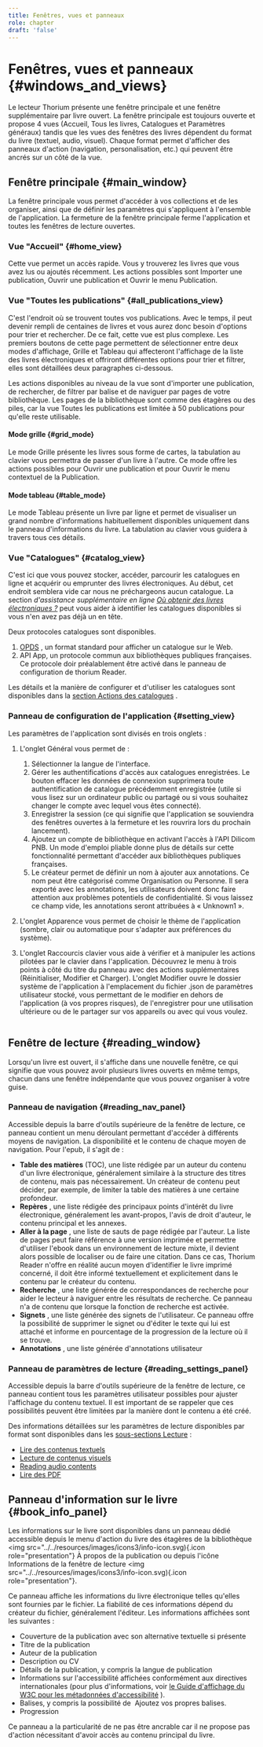 ```yaml
---
title: Fenêtres, vues et panneaux
role: chapter
draft: 'false'
---
```


# Fenêtres, vues et panneaux {#windows_and_views}

Le lecteur Thorium présente une fenêtre principale et une fenêtre supplémentaire par livre ouvert. La fenêtre principale est toujours ouverte et propose 4 vues (Accueil, Tous les livres, Catalogues et Paramètres généraux) tandis que les vues des fenêtres des livres dépendent du format du livre (textuel, audio, visuel). Chaque format permet d'afficher des panneaux d'action (navigation, personalisation, etc.) qui peuvent être ancrés sur un côté de la vue.

## Fenêtre principale {#main_window}

La fenêtre principale vous permet d'accéder à vos collections et de les organiser, ainsi que de définir les paramètres qui s'appliquent à l'ensemble de l'application. La fermeture de la fenêtre principale ferme l'application et toutes les fenêtres de lecture ouvertes.

### Vue "Accueil" {#home_view}

Cette vue permet un accès rapide. Vous y trouverez les livres que vous avez lus ou ajoutés récemment. Les actions possibles sont Importer une publication, Ouvrir une publication et Ouvrir le menu Publication.  <img src="../../resources/images/local_en/th3_main_window_home.png" class="icon" role="presentation" alt=""/>

### Vue "Toutes les publications" {#all_publications_view}

C'est l'endroit où se trouvent toutes vos publications. Avec le temps, il peut devenir rempli de centaines de livres et vous aurez donc besoin d'options pour trier et rechercher. De ce fait, cette vue est plus complexe. Les premiers boutons de cette page permettent de sélectionner entre deux modes d'affichage, Grille et Tableau qui affecteront l'affichage de la liste des livres électroniques et offriront différentes options pour trier et filtrer, elles sont détaillées deux paragraphes ci-dessous.

Les actions disponibles au niveau de la vue sont d'importer une publication, de rechercher, de filtrer par balise et de naviguer par pages de votre bibliothèque. Les pages de la bibliothèque sont comme des étagères ou des piles, car la vue Toutes les publications est limitée à 50 publications pour qu'elle reste utilisable.

#### Mode grille {#grid_mode}

Le mode Grille présente les livres sous forme de cartes, la tabulation au clavier vous permettra de passer d'un livre à l'autre. Ce mode offre les actions possibles pour Ouvrir une publication et pour Ouvrir le menu contextuel de la Publication.

#### Mode tableau {#table_mode}

Le mode Tableau présente un livre par ligne et permet de visualiser un grand nombre d'informations habituellement disponibles uniquement dans le panneau d'informations du livre. La tabulation au clavier vous guidera à travers tous ces détails.

### Vue "Catalogues" {#catalog_view}

C'est ici que vous pouvez stocker, accéder, parcourir les catalogues en ligne et acquérir ou emprunter des livres électroniques. Au début, cet endroit semblera vide car nous ne préchargeons aucun catalogue. La section *d'assistance supplémentaire en ligne [Où obtenir des livres électroniques ?](https://thorium.edrlab.org/th3/get_ebooks/)* peut vous aider à identifier les catalogues disponibles si vous n'en avez pas déjà un en tête.

Deux protocoles catalogues sont disponibles.

1. [OPDS](https://opds.io/) , un format standard pour afficher un catalogue sur le Web.
2. API App, un protocole commun aux bibliothèques publiques françaises. Ce protocole doir préalablement être activé dans le panneau de configuration de thorium Reader.

Les détails et la manière de configurer et d'utiliser les catalogues sont disponibles dans la [section Actions des catalogues]() .

### Panneau de configuration de l'application {#setting_view}

Les paramètres de l'application sont divisés en trois onglets :

1. L'onglet Général vous permet de :

    1. Sélectionner la langue de l'interface.
    2. Gérer les authentifications d'accès aux catalogues enregistrées. Le bouton
        <span class="ui_button">effacer les données de connexion</span> supprimera toute authentification de catalogue précédemment enregistrée (utile si vous lisez sur un ordinateur public ou partagé ou si vous souhaitez changer le compte avec lequel vous êtes connecté).
    3. Enregistrer la session (ce qui signifie que l'application se souviendra des fenêtres ouvertes à la fermeture et les rouvrira lors du prochain lancement).
    4. Ajoutez un compte de bibliothèque en activant l'accès à l'API Dilicom PNB. Un mode d'emploi pliable donne plus de détails sur cette fonctionnalité permettant d'accéder aux bibliothèques publiques françaises.
    5. Le créateur permet de définir un nom à ajouter aux annotations. Ce nom peut être catégorisé comme Organisation ou Personne. Il sera exporté avec les annotations, les utilisateurs doivent donc faire attention aux problèmes potentiels de confidentialité. Si vous laissez ce champ vide, les annotations seront attribuées à « Unknown1 ».

2. L'onglet Apparence vous permet de choisir le thème de l'application (sombre, clair ou automatique pour s'adapter aux préférences du système).

3. L'onglet Raccourcis clavier vous aide à vérifier et à manipuler les actions pilotées par le clavier dans l'application. Découvrez le menu à trois points à côté du titre du panneau avec des actions supplémentaires (Réinitialiser, Modifier et Charger). L'onglet Modifier ouvre le dossier système de l'application à l'emplacement du fichier .json de paramètres utilisateur stocké, vous permettant de le modifier en dehors de l'application (à vos propres risques), de l'enregistrer pour une utilisation ultérieure ou de le partager sur vos appareils ou avec qui vous voulez.

   <img src="../../resources/images/local_en/th3_main_settings_keys_context.png" class="icon" role="presentation" alt=""/>

## Fenêtre de lecture {#reading_window}

Lorsqu'un livre est ouvert, il s'affiche dans une nouvelle fenêtre, ce qui signifie que vous pouvez avoir plusieurs livres ouverts en même temps, chacun dans une fenêtre indépendante que vous pouvez organiser à votre guise.

### Panneau de navigation {#reading_nav_panel}

Accessible depuis la barre d'outils supérieure de la fenêtre de lecture, ce panneau contient un menu déroulant permettant d'accéder à différents moyens de navigation. La disponibilité et le contenu de chaque moyen de navigation. Pour l'epub, il s'agit de :

- **Table des matières** (TOC), une liste rédigée par un auteur du contenu d'un livre électronique, généralement similaire à la structure des titres de contenu, mais pas nécessairement. Un créateur de contenu peut décider, par exemple, de limiter la table des matières à une certaine profondeur.
- **Repères** , une liste rédigée des principaux points d'intérêt du livre électronique, généralement les avant-propos, l'avis de droit d'auteur, le contenu principal et les annexes.
- **Aller à la page** , une liste de sauts de page rédigée par l'auteur. La liste de pages peut faire référence à une version imprimée et permettre d'utiliser l'ebook dans un environnement de lecture mixte, il devient alors possible de localiser ou de faire une citation. Dans ce cas, Thorium Reader n'offre en réalité aucun moyen d'identifier le livre imprimé concerné, il doit être informé textuellement et explicitement dans le contenu par le créateur du contenu.
- **Recherche** , une liste générée de correspondances de recherche pour aider le lecteur à naviguer entre les résultats de recherche. Ce panneau n'a de contenu que lorsque la fonction de recherche est activée.
- **Signets** , une liste générée des signets de l'utilisateur. Ce panneau offre la possibilité de supprimer le signet ou d'éditer le texte qui lui est attaché et informe en pourcentage de la progression de la lecture où il se trouve.
- **Annotations** , une liste générée d'annotations utilisateur

### Panneau de paramètres de lecture {#reading_settings_panel}

Accessible depuis la barre d'outils supérieure de la fenêtre de lecture, ce panneau contient tous les paramètres utilisateur possibles pour ajuster l'affichage du contenu textuel. Il est important de se rappeler que ces possibilités peuvent être limitées par la manière dont le contenu a été créé.

Des informations détaillées sur les paramètres de lecture disponibles par format sont disponibles dans les <a href="../210_reading/index.xhtml">sous-sections Lecture</a> :

<ul>
   <li>       <a href="../211_reading_textuals/index.xhtml">Lire des contenus textuels</a>
</li>
    <li>       <a href="../212_reading_visuals/index.xhtml">Lecture de contenus visuels</a>
</li>
    <li>       <a href="../213_reading_auditory/index.xhtml">Reading audio contents</a>
</li>
    <li>       <a href="../214_reading_pdfs/index.xhtml">Lire des PDF</a>
</li>
</ul>

## Panneau d'information sur le livre {#book_info_panel}

Les informations sur le livre sont disponibles dans un panneau dédié accessible depuis le menu d'action du livre des étagères de la bibliothèque &lt;img src="../../resources/images/icons3/info-icon.svg){.icon role="presentation"} <span class="ui_button">À propos de la publication</span> ou depuis l'icône Informations de la fenêtre de lecture &lt;img src="../../resources/images/icons3/info-icon.svg){.icon role="presentation"}.

Ce panneau affiche les informations du livre électronique telles qu'elles sont fournies par le fichier. La fiabilité de ces informations dépend du créateur du fichier, généralement l'éditeur. Les informations affichées sont les suivantes :

- Couverture de la publication avec son alternative textuelle si présente
- Titre de la publication
- Auteur de la publication
- Description ou CV
- Détails de la publication, y compris la langue de publication
- Informations sur l'accessibilité affichées conformément aux directives internationales (pour plus d'informations, voir [le Guide d'affichage du W3C pour les métadonnées d'accessibilité](https://w3c.github.io/publ-a11y/UX-Guide-Metadata/draft/principles/?updated) ).
- Balises, y compris la possibilité de <img src="../../resources/images/icons3/tag-icon.svg" class="icon" role="presentation" alt=""/>
    <span class="ui_button">Ajoutez</span> vos propres balises.
- Progression

Ce panneau a la particularité de ne pas être ancrable car il ne propose pas d'action nécessitant d'avoir accès au contenu principal du livre.
